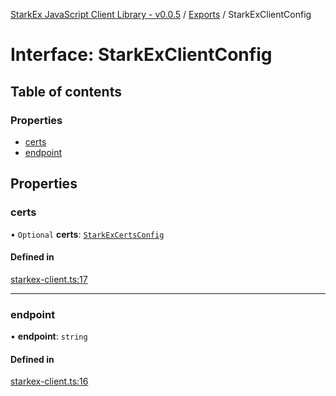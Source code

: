 [StarkEx JavaScript Client Library - v0.0.5](../README.md) / [Exports](../modules.md) / StarkExClientConfig

# Interface: StarkExClientConfig

## Table of contents

### Properties

- [certs](StarkExClientConfig.md#certs)
- [endpoint](StarkExClientConfig.md#endpoint)

## Properties

### certs

• `Optional` **certs**: [`StarkExCertsConfig`](../modules.md#starkexcertsconfig)

#### Defined in

[starkex-client.ts:17](https://github.com/starkware-libs/starkex-js/blob/6a1530f/src/lib/starkex-client.ts#L17)

---

### endpoint

• **endpoint**: `string`

#### Defined in

[starkex-client.ts:16](https://github.com/starkware-libs/starkex-js/blob/6a1530f/src/lib/starkex-client.ts#L16)
